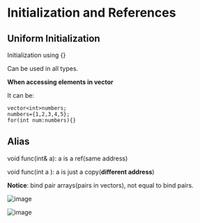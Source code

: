 # Initialization and References
## Uniform Initialization
Initialization using {}

Can be used in all types.

**When accessing elements in vector**

It can be:

```
vector<int>numbers;
numbers={1,2,3,4,5};
for(int num:numbers){}
```

## Alias

void func(int& a): a is a ref(same address)

void func(int a ): a is just a copy(**different address**)

**Notice**: bind pair arrays(pairs in vectors), not equal to bind pairs.

![image](https://github.com/chenh-z/CS106L/assets/111733195/ea4227f0-aa07-4c97-bd01-db3d5d0426fa)

![image](https://github.com/chenh-z/CS106L/assets/111733195/551a9c8c-874a-4b11-a678-591105e4f429)


